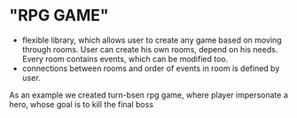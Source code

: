 # "RPG GAME"
- flexible library, which allows user to create any game based on moving through rooms. User can create his own rooms, depend on his needs. Every room contains events, which can be modified too.
- connections between rooms and order of events in room is defined by user.
 
As an example we created turn-bsen rpg game, where player impersonate a hero, whose goal is to kill the final boss
